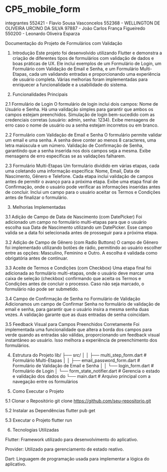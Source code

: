 # CP5_mobile_form

integrantes 
552421 - Flavio Sousa Vasconcelos
552368 - WELLINGTON DE OLIVEIRA URCINO DA SILVA
97887 - João Carlos França Figueiredo
550200 - Leonardo Oliveira Esparza

Documentação do Projeto de Formulários com Validação
1. Introdução
Este projeto foi desenvolvido utilizando Flutter e demonstra a criação de diferentes tipos de formulários com validação de dados e boas práticas de UX. Ele inclui exemplos de um Formulário de Login, um Formulário com Validação de Email e Senha, e um Formulário Multi-Etapas, cada um validando entradas e proporcionando uma experiência de usuário completa. Várias melhorias foram implementadas para enriquecer a funcionalidade e a usabilidade do sistema.

2. Funcionalidades Principais

2.1 Formulário de Login
O formulário de login inclui dois campos: Nome de Usuário e Senha.
Há uma validação simples para garantir que ambos os campos estejam preenchidos.
Simulação de login bem-sucedido com as credenciais corretas (usuário: admin, senha: 1234).
Exibe mensagens de erro caso o nome de usuário ou a senha estejam incorretos ou em branco.


2.2 Formulário com Validação de Email e Senha
O formulário permite validar um email e uma senha.
A senha deve conter ao menos 8 caracteres, uma letra maiúscula e um número.
Validação de Confirmação de Senha, garantindo que a senha inserida nos dois campos seja a mesma.
Exibe mensagens de erro específicas se as validações falharem.

2.3 Formulário Multi-Etapas
Um formulário dividido em várias etapas, cada uma coletando uma informação específica: Nome, Email, Data de Nascimento, Gênero e Telefone.
Cada etapa inclui validação de campos antes de permitir o avanço para a próxima etapa.
Exibe uma etapa final de Confirmação, onde o usuário pode verificar as informações inseridas antes de concluir.
Inclui um campo para o usuário aceitar os Termos e Condições antes de finalizar o formulário.

3. Melhorias Implementadas


3.1 Adição de Campo de Data de Nascimento (com DatePicker)
Foi adicionado um campo no formulário multi-etapas para que o usuário escolha sua Data de Nascimento utilizando um DatePicker. Esse campo valida se a data foi selecionada antes de prosseguir para a próxima etapa.


3.2 Adição de Campo de Gênero (com Radio Buttons)
O campo de Gênero foi implementado utilizando botões de rádio, permitindo ao usuário escolher entre as opções: Masculino, Feminino e Outro. A escolha é validada como obrigatória antes de continuar.


3.3 Aceite de Termos e Condições (com Checkbox)
Uma etapa final foi adicionada ao formulário multi-etapas, onde o usuário deve marcar uma caixa de seleção (checkbox) confirmando que aceita os Termos e Condições antes de concluir o processo. Caso não seja marcado, o formulário não pode ser submetido.


3.4 Campo de Confirmação de Senha no Formulário de Validação
Adicionamos um campo de Confirmar Senha no formulário de validação de email e senha, para garantir que o usuário insira a mesma senha duas vezes. A validação garante que as duas entradas de senha coincidam.


3.5 Feedback Visual para Campos Preenchidos Corretamente
Foi implementada uma funcionalidade que altera a borda dos campos para verde quando as entradas são válidas, proporcionando um feedback visual instantâneo ao usuário. Isso melhora a experiência de preenchimento dos formulários.

4. Estrutura do Projeto
lib/
  ├── src/
  │    │    ├── multi_step_form.dart         # Formulário Multi-Etapas
  │    │    ├── email_password_form.dart     # Formulário de Validação de Email e Senha
  │    │    └── login_form.dart              # Formulário de Login
  │    └── form_state_notifier.dart          # Gerencia o estado e validação dos dados do 
  └── main.dart                              # Arquivo principal com a navegação entre os formulários


5. Como Executar o Projeto

5.1 Clonar o Repositório
git clone https://github.com/seu-repositorio.git

5.2 Instalar as Dependências
flutter pub get

5.3 Executar o Projeto
flutter run

6. Tecnologias Utilizadas

Flutter: Framework utilizado para desenvolvimento do aplicativo.

Provider: Utilizado para gerenciamento de estado reativo.

Dart: Linguagem de programação usada para implementar a lógica do aplicativo.

